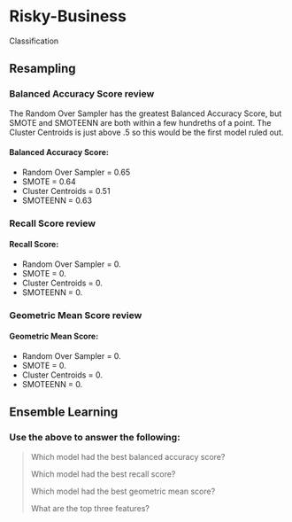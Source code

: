 # Risky-Business
Classification

## Resampling

### Balanced Accuracy Score review

The Random Over Sampler has the greatest Balanced Accuracy Score, but SMOTE and SMOTEENN are both within a few hundreths of a point. The Cluster Centroids is just above .5 so this would be the first model ruled out.

#### Balanced Accuracy Score: 
* Random Over Sampler = 0.65
* SMOTE = 0.64
* Cluster Centroids = 0.51
* SMOTEENN = 0.63

### Recall Score review



#### Recall Score:
* Random Over Sampler = 0.
* SMOTE = 0.
* Cluster Centroids = 0.
* SMOTEENN = 0.

### Geometric Mean Score review



#### Geometric Mean Score:
* Random Over Sampler = 0.
* SMOTE = 0.
* Cluster Centroids = 0.
* SMOTEENN = 0.


## Ensemble Learning

### Use the above to answer the following:

> Which model had the best balanced accuracy score?
>
> Which model had the best recall score?
>
> Which model had the best geometric mean score?
>
> What are the top three features?

